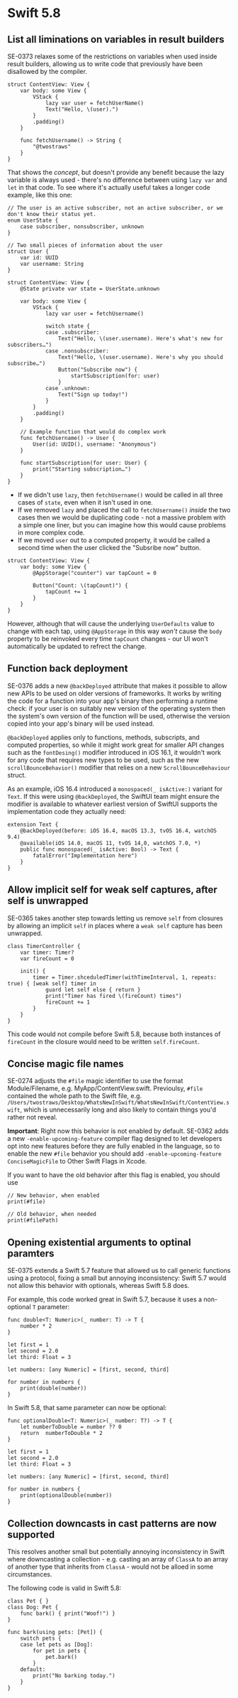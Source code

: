 # Swift 5.8

## List all liminations on variables in result builders

SE-0373 relaxes some of the restrictions on variables when used inside result builders, allowing us to write code that previously have been disallowed by the compiler.

```
struct ContentView: View {
    var body: some View {
        VStack {
            lazy var user = fetchUserName()
            Text("Hello, \(user).")
        }
        .padding()
    }

    func fetchUsername() -> String {
        "@twostraws"
    }
}
```

That shows the _concept_, but doesn't provide any benefit because the lazy variable is always used - there's no difference between using `lazy var` and `let` in that code. To see where it's actually useful takes a longer code example, like this one:

```
// The user is an active subscriber, not an active subscriber, or we don't know their status yet.
enum UserState {
    case subscriber, nonsubscriber, unknown
}

// Two small pieces of information about the user
struct User {
    var id: UUID
    var username: String
}

struct ContentView: View {
    @State private var state = UserState.unknown

    var body: some View {
        VStack {
            lazy var user = fetchUsername()

            switch state {
            case .subscriber:
                Text("Hello, \(user.username). Here's what's new for subscribers…")
            case .nonsubscriber:
                Text("Hello, \(user.username). Here's why you should subscribe…")
                Button("Subscribe now") {
                    startSubscription(for: user)
                }
            case .unknown:
                Text("Sign up today!")
            }
        }
        .padding()
    }

    // Example function that would do complex work
    func fetchUsername() -> User {
        User(id: UUID(), username: "Anonymous")
    }

    func startSubscription(for user: User) {
        print("Starting subscription…")
    }
}
```

- If we didn't use `lazy`, then `fetchUsername()` would be called in all three cases of `state`, even when it isn't used in one.
- If we removed `lazy` and placed the call to `fetchUsername()` _inside_ the two cases then we would be duplicating code - not a massive problem with a simple one liner, but you can imagine how this would cause problems in more complex code.
- If we moved `user` out to a computed property, it would be called a second time when the user clicked the "Subsribe now" button.

```
struct ContentView: View {
    var body: some View {
        @AppStorage("counter") var tapCount = 0

        Button("Count: \(tapCount)") {
            tapCount += 1
        }
    }
}
```

However, although that will cause the underlying `UserDefaults` value to change with each tap, using `@AppStorage` in this way _won't_ cause the `body` property to be reinvoked every time `tapCount` changes - our UI won't automatically be updated to refrect the change.

## Function back deployment

SE-0376 adds a new `@backDeployed` attribute that makes it possible to allow new APIs to be used on older versions of frameworks. It works by writing the code for a function into your app's binary then performing a runtime check: if your user is on suitably new version of the operating system then the system's own version of the function will be used, otherwise the version copied into your app's binary will be used instead.

`@backDeployed` applies only to functions, methods, subscripts, and computed properties, so while it might work great for smaller API changes such as the `fontDesing()` modifier introduced in iOS 16.1, it wouldn't work for any code that requires new types to be used, such as the new `scrollBounceBehavior()` modifier that relies on a new `ScrollBounceBehaviour` struct.

As an example, iOS 16.4 introduced a `monospaced(_ isActive:)` variant for `Text`. If this were using `@backDeployed`, the SwiftUI team might ensure the modifier is available to whatever earliest version of SwiftUI supports the implementation code they actually need:

```
extension Text {
    @backDeployed(before: iOS 16.4, macOS 13.3, tvOS 16.4, watchOS 9.4)
    @available(iOS 14.0, macOS 11, tvOS 14,0, watchOS 7.0, *)
    public func monospaced(_ isActive: Bool) -> Text {
        fatalError("Implementation here")
    }
}
```

## Allow implicit self for weak self captures, after self is unwrapped

SE-0365 takes another step towards letting us remove `self` from closures by allowing an implicit `self` in places where a `weak self` capture has been unwrapped.

```
class TimerController {
    var timer: Timer?
    var fireCount = 0

    init() {
        timer = Timer.shceduledTimer(withTimeInterval, 1, repeats: true) { [weak self] timer in
            guard let self else { return }
            print("Timer has fired \(fireCount) times")
            fireCount += 1
        }
    }
}
```

This code would not compile before Swift 5.8, because both instances of `fireCount` in the closure would need to be written `self.fireCount`.

## Concise magic file names

SE-0274 adjusts the `#file` magic identifier to use the format Module/Filename, e.g. MyApp/ContentView.swift. Previoulsy, `#file` contained the whole path to the Swift file, e.g. `/Users/twostraws/Desktop/WhatsNewInSwift/WhatsNewInSwift/ContentView.swift`, which is unnecessarily long and also likely to contain things you'd rather not reveal.

**Important**: Right now this behavior is not enabled by default. SE-0362 adds a new `-enable-upcoming-feature` compiler flag designed to let developers opt into new features before they are fully enabled in the language, so to enable the new `#file` behavior you should add `-enable-upcoming-feature ConciseMagicFile` to Other Swift Flags in Xcode.

If you want to have the old behavior after this flag is enabled, you should use

```
// New behavior, when enabled
print(#file)

// Old behavior, when needed
print(#filePath)
```

## Opening existential arguments to optinal paramters

SE-0375 extends a Swift 5.7 feature that allowed us to call generic functions using a protocol, fixing a small but annoying inconsistency: Swift 5.7 would not allow this behavior with optionals, whereas Swift 5.8 does.

For example, this code worked great in Swift 5.7, because it uses a non-optional `T` parameter:

```
func double<T: Numeric>(_ number: T) -> T {
    number * 2
}

let first = 1
let second = 2.0
let third: Float = 3

let numbers: [any Numeric] = [first, second, third]

for number in numbers {
    print(double(number))
}
```

In Swift 5.8, that same parameter can now be optional:

```
func optionalDouble<T: Numeric>(_ number: T?) -> T {
    let numberToDouble = number ?? 0
    return  numberToDouble * 2
}

let first = 1
let second = 2.0
let third: Float = 3

let numbers: [any Numeric] = [first, second, third]

for number in numbers {
    print(optionalDouble(number))
}
```

## Collection downcasts in cast patterns are now supported

This resolves another small but potentially annoying inconsistency in Swift where downcasting a collection - e.g. casting an array of `ClassA` to an array of another type that inherits from `ClassA` - would not be alloed in some circumstances.

The following code is valid in Swift 5.8:

```
class Pet { }
class Dog: Pet {
    func bark() { print("Woof!") }
}

func bark(using pets: [Pet]) {
    switch pets {
    case let pets as [Dog]:
        for pet in pets {
            pet.bark()
        }
    default:
        print("No barking today.")
    }
}
```
